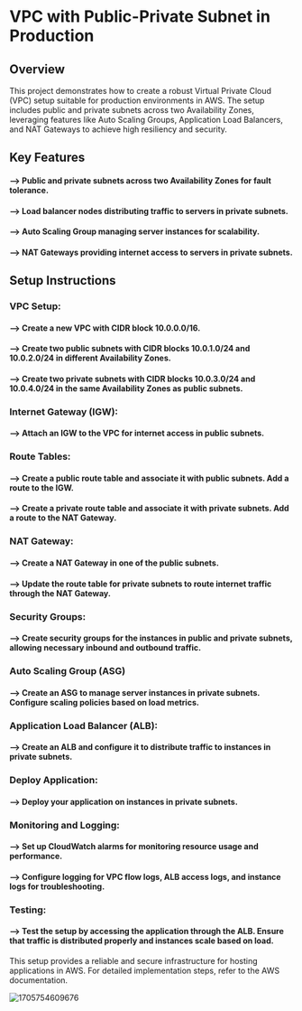 # VPC with Public-Private Subnet in Production

## Overview
This project demonstrates how to create a robust Virtual Private Cloud (VPC) setup suitable for production environments in AWS. The setup includes public and private subnets across two Availability Zones, leveraging features like Auto Scaling Groups, Application Load Balancers, and NAT Gateways to achieve high resiliency and security.

## Key Features
#### --> Public and private subnets across two Availability Zones for fault tolerance.
#### --> Load balancer nodes distributing traffic to servers in private subnets.
#### --> Auto Scaling Group managing server instances for scalability.
#### --> NAT Gateways providing internet access to servers in private subnets.

## Setup Instructions

### VPC Setup:
#### --> Create a new VPC with CIDR block 10.0.0.0/16.
#### --> Create two public subnets with CIDR blocks 10.0.1.0/24 and 10.0.2.0/24 in different Availability Zones.
#### --> Create two private subnets with CIDR blocks 10.0.3.0/24 and 10.0.4.0/24 in the same Availability Zones as public subnets.

### Internet Gateway (IGW):
#### --> Attach an IGW to the VPC for internet access in public subnets.

### Route Tables:
#### --> Create a public route table and associate it with public subnets. Add a route to the IGW.
#### --> Create a private route table and associate it with private subnets. Add a route to the NAT Gateway.

### NAT Gateway:
#### --> Create a NAT Gateway in one of the public subnets.
#### --> Update the route table for private subnets to route internet traffic through the NAT Gateway.

### Security Groups:
#### --> Create security groups for the instances in public and private subnets, allowing necessary inbound and outbound traffic.

### Auto Scaling Group (ASG)
#### --> Create an ASG to manage server instances in private subnets. Configure scaling policies based on load metrics.

### Application Load Balancer (ALB):
#### --> Create an ALB and configure it to distribute traffic to instances in private subnets.

### Deploy Application:
#### --> Deploy your application on instances in private subnets.

### Monitoring and Logging:
#### --> Set up CloudWatch alarms for monitoring resource usage and performance.
#### --> Configure logging for VPC flow logs, ALB access logs, and instance logs for troubleshooting.

### Testing:
#### --> Test the setup by accessing the application through the ALB. Ensure that traffic is distributed properly and instances scale based on load.


This setup provides a reliable and secure infrastructure for hosting applications in AWS. For detailed implementation steps, refer to the AWS documentation.


![1705754609676](https://github.com/JatinSaini003/VPC-with-Public-Private-Subnet-in-Production/assets/107756221/c677c5d1-8b33-4083-a2f9-f2565ddaf50d)

